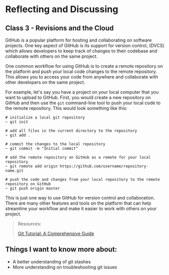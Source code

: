 # Reflecting and Discussing 

## Class 3 - Revisions and the Cloud

GitHub is a popular platform for hosting and collaborating on software projects. One key aspect of GitHub is its support for version control, (DVCS) which allows developers to keep track of changes to their codebase and collaborate with others on the same project.

One common workflow for using GitHub is to create a remote repository on the platform and push your local code changes to the remote repository. This allows you to access your code from anywhere and collaborate with other developers on the same project.

For example, let's say you have a project on your local computer that you want to upload to GitHub. First, you would create a new repository on GitHub and then use the `git` command-line tool to push your local code to the remote repository. This would look something like this:

```
# initialize a local git repository
~ git init

# add all files in the current directory to the repository
~ git add .

# commit the changes to the local repository
~ git commit -m "Initial commit"

# add the remote repository on GitHub as a remote for your local repository
~ git remote add origin https://github.com/username/repository-name.git

# push the code and changes from your local repository to the remote repository on GitHub
~ git push origin master

```

This is just one way to use GitHub for version control and collaboration. There are many other features and tools on the platform that can help streamline your workflow and make it easier to work with others on your project.


>Resources:
>
>[Git Tutorial: A Comprehensive Guide](https://blog.udemy.com/git-tutorial-a-comprehensive-guide/#7)

## Things I want to know more about:
* A better understanding of git stashes
* More understanding on troubleshooting git issues